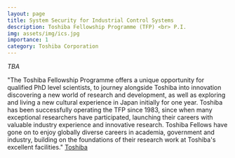 ```yaml
---
layout: page
title: System Security for Industrial Control Systems
description: Toshiba Fellowship Programme (TFP) <br> P.I.
img: assets/img/ics.jpg
importance: 1
category: Toshiba Corporation
---
```


*TBA* <br>

"The Toshiba Fellowship Programme offers a unique opportunity for qualified PhD level scientists, to journey alongside Toshiba into innovation discovering a new world of research and development, as well as exploring and living a new cultural experience in Japan initially for one year. Toshiba has been successfully operating the TFP since 1983, since when many exceptional researchers have participated, launching their careers with valuable industry experience and innovative research. Toshiba Fellows have gone on to enjoy globally diverse careers in academia, government and industry, building on the foundations of their research work at Toshiba's excellent facilities." [Toshiba](https://careers.toshiba.eu/fellowship/Pages/Page1.aspx) 
